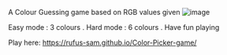 A Colour Guessing game based on RGB values given
![image](https://user-images.githubusercontent.com/68532159/181040670-71cdcf88-d1a7-4670-b3f8-c638e06c488d.png)

Easy mode : 3 colours . 
Hard mode : 6 colours . Have fun playing

Play here: https://rufus-sam.github.io/Color-Picker-game/


